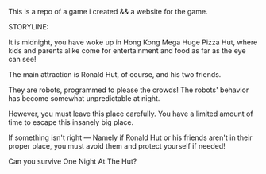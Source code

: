 This is a repo of a game i created && a website for the game. 

STORYLINE:


It is midnight, you have woke up in Hong Kong Mega Huge Pizza Hut, where kids and parents alike come for entertainment and food as far as the eye can see!

The main attraction is Ronald Hut, of course, and his two friends.

They are robots, programmed to please the crowds! The robots' behavior has become somewhat unpredictable at night.

However, you must leave this place carefully. You have a limited amount of time to escape this insanely big place.

If something isn't right — Namely if Ronald Hut or his friends aren't in their proper place, you must avoid them and protect yourself if needed!

Can you survive One Night At The Hut?
